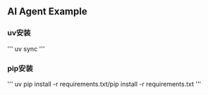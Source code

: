 ## **AI Agent Example**

### **uv安装**
'''
uv sync
'''

### **pip安装**
'''
uv pip install -r requirements.txt/pip install -r requirements.txt
'''